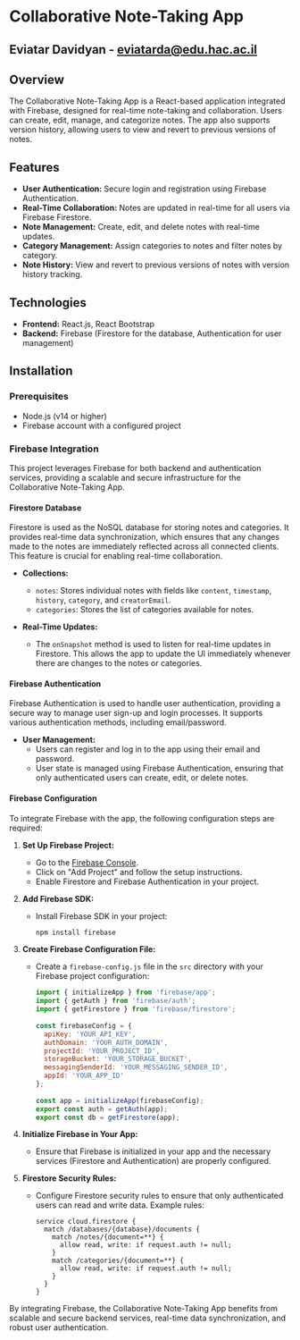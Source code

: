# Collaborative Note-Taking App
## Eviatar Davidyan - eviatarda@edu.hac.ac.il
## Overview

The Collaborative Note-Taking App is a React-based application integrated with Firebase, designed for real-time note-taking and collaboration. Users can create, edit, manage, and categorize notes. The app also supports version history, allowing users to view and revert to previous versions of notes.

## Features

- **User Authentication:** Secure login and registration using Firebase Authentication.
- **Real-Time Collaboration:** Notes are updated in real-time for all users via Firebase Firestore.
- **Note Management:** Create, edit, and delete notes with real-time updates.
- **Category Management:** Assign categories to notes and filter notes by category.
- **Note History:** View and revert to previous versions of notes with version history tracking.

## Technologies

- **Frontend:** React.js, React Bootstrap
- **Backend:** Firebase (Firestore for the database, Authentication for user management)

## Installation

### Prerequisites

- Node.js (v14 or higher)
- Firebase account with a configured project


### Firebase Integration

This project leverages Firebase for both backend and authentication services, providing a scalable and secure infrastructure for the Collaborative Note-Taking App.

#### Firestore Database

Firestore is used as the NoSQL database for storing notes and categories. It provides real-time data synchronization, which ensures that any changes made to the notes are immediately reflected across all connected clients. This feature is crucial for enabling real-time collaboration.

- **Collections:**
    - `notes`: Stores individual notes with fields like `content`, `timestamp`, `history`, `category`, and `creatorEmail`.
    - `categories`: Stores the list of categories available for notes.

- **Real-Time Updates:**
    - The `onSnapshot` method is used to listen for real-time updates in Firestore. This allows the app to update the UI immediately whenever there are changes to the notes or categories.

#### Firebase Authentication

Firebase Authentication is used to handle user authentication, providing a secure way to manage user sign-up and login processes. It supports various authentication methods, including email/password.

- **User Management:**
    - Users can register and log in to the app using their email and password.
    - User state is managed using Firebase Authentication, ensuring that only authenticated users can create, edit, or delete notes.

#### Firebase Configuration

To integrate Firebase with the app, the following configuration steps are required:

1. **Set Up Firebase Project:**
    - Go to the [Firebase Console](https://console.firebase.google.com/).
    - Click on "Add Project" and follow the setup instructions.
    - Enable Firestore and Firebase Authentication in your project.

2. **Add Firebase SDK:**
    - Install Firebase SDK in your project:

      ```bash
      npm install firebase
      ```

3. **Create Firebase Configuration File:**
    - Create a `firebase-config.js` file in the `src` directory with your Firebase project configuration:

      ```javascript
      import { initializeApp } from 'firebase/app';
      import { getAuth } from 'firebase/auth';
      import { getFirestore } from 'firebase/firestore';
 
      const firebaseConfig = {
        apiKey: 'YOUR_API_KEY',
        authDomain: 'YOUR_AUTH_DOMAIN',
        projectId: 'YOUR_PROJECT_ID',
        storageBucket: 'YOUR_STORAGE_BUCKET',
        messagingSenderId: 'YOUR_MESSAGING_SENDER_ID',
        appId: 'YOUR_APP_ID'
      };
 
      const app = initializeApp(firebaseConfig);
      export const auth = getAuth(app);
      export const db = getFirestore(app);
      ```

4. **Initialize Firebase in Your App:**
    - Ensure that Firebase is initialized in your app and the necessary services (Firestore and Authentication) are properly configured.

5. **Firestore Security Rules:**
    - Configure Firestore security rules to ensure that only authenticated users can read and write data. Example rules:

      ```plaintext
      service cloud.firestore {
        match /databases/{database}/documents {
          match /notes/{document=**} {
            allow read, write: if request.auth != null;
          }
          match /categories/{document=**} {
            allow read, write: if request.auth != null;
          }
        }
      }
      ```

By integrating Firebase, the Collaborative Note-Taking App benefits from scalable and secure backend services, real-time data synchronization, and robust user authentication.
